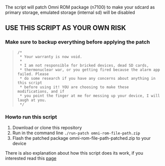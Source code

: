 The script will patch Omni ROM package (n7100) to make your sdcard as primary storage, emulated storage (internal sd) will be disabled

## USE THIS SCRIPT AS YOUR OWN RISK

### Make sure to backup everything before applying the patch

>     /*
>      * Your warranty is now void.
>      *
>      * I am not responsible for bricked devices, dead SD cards,
>      * thermonuclear war, or you getting fired because the alarm app failed. Please
>      * do some research if you have any concerns about anything in this script
>      * before using it! YOU are choosing to make these modifications, and if
>      * you point the finger at me for messing up your device, I will laugh at you.
>      */

### Howto run this script

1. Download or clone this repository
2. Run in the command line `./run-patch omni-rom-file-path.zip`
3. Flash the patched package omni-rom-file-path-patched.zip to your device

There is also explanation about how this script does its work, if you interested read this [page](http://www.arifhn.net/posts/howto-disable-emulated-sdcard-note-2-omnirom)